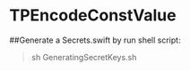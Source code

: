 # TPEncodeConstValue

##Generate a Secrets.swift by run shell script:

> sh GeneratingSecretKeys.sh


